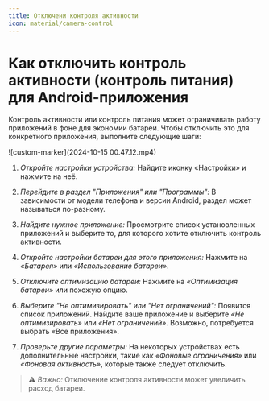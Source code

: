 ```yaml
---
title: Отключени контроля активности
icon: material/camera-control
---
```


# Как отключить контроль активности (контроль питания) для Android-приложения

Контроль активности или контроль питания может ограничивать работу приложений в фоне для экономии батареи. Чтобы отключить это для конкретного приложения, выполните следующие шаги:




![custom-marker](2024-10-15 00.47.12.mp4)


1. *Откройте настройки устройства:*
    Найдите иконку «Настройки» и нажмите на неё.

2. *Перейдите в раздел "Приложения" или "Программы":*
    В зависимости от модели телефона и версии Android, раздел может называться по-разному.

3. *Найдите нужное приложение:*
   Просмотрите список установленных приложений и выберите то, для которого хотите отключить контроль активности.

4. *Откройте настройки батареи для этого приложения:*
    Нажмите на *«Батарея»* или *«Использование батареи»*.

5. *Отключите оптимизацию батареи:*
    Нажмите на *«Оптимизация батареи»* или похожую опцию.

6. *Выберите "Не оптимизировать" или "Нет ограничений":*
    Появится список приложений. Найдите ваше приложение и выберите *«Не оптимизировать»* или *«Нет ограничений»*. Возможно, потребуется выбрать «Все приложения».

7. *Проверьте другие параметры:*
    На некоторых устройствах есть дополнительные настройки, такие как *«Фоновые ограничения»* или *«Фоновая активность»*, которые также следует отключить.

> ⚠️ *Важно:* Отключение контроля активности может увеличить расход батареи.